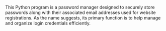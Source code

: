 This Python program is a password manager designed to securely store passwords along with their associated email addresses used for website registrations. As the name suggests, its primary function is to help manage and organize login credentials efficiently.
